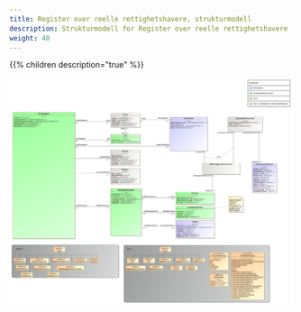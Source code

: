 ```yaml
---
title: Register over reelle rettighetshavere, strukturmodell
description: Strukturmodell for Register over reelle rettighetshavere
weight: 40
---
```


{{% children description="true" %}}


![Register over reelle rettighetshavere](https://github.com/brreg/informasjonsmodeller/blob/main/registeroverreellerettighetshavere/strukturmodeller/strukturmodell.png?raw=true)

